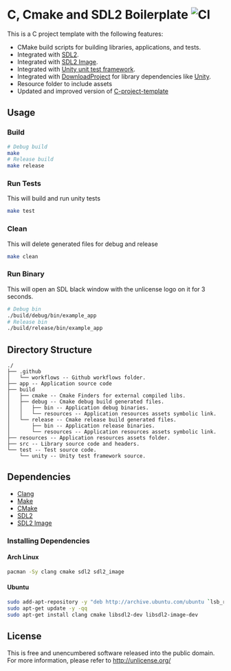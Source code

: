 # C, Cmake and SDL2 Boilerplate ![CI](https://github.com/rafaeldelboni/c-cmake-sdl2-boilerplate/workflows/CI/badge.svg)

This is a C project template with the following features:

 - CMake build scripts for building libraries, applications, and tests.
 - Integrated with [SDL2](https://www.libsdl.org/).
 - Integrated with [SDL2 Image](https://www.libsdl.org/projects/SDL_image/).
 - Integrated with [Unity unit test framework](https://github.com/ThrowTheSwitch/Unity).
 - Integrated with [DownloadProject](https://github.com/Crascit/DownloadProject) for library dependencies like [Unity](https://github.com/rafaeldelboni/c-cmake-sdl2-boilerplate/blob/main/CMakeLists.txt#L11-L17).
 - Resource folder to include assets
 - Updated and improved version of [C-project-template](https://github.com/peterdn/C-project-template)

## Usage

### Build
```bash
# Debug build
make 
# Release build
make release
```

### Run Tests
This will build and run unity tests
```bash
make test
```

### Clean
This will delete generated files for debug and release
```bash
make clean
```

### Run Binary
This will open an SDL black window with the unlicense logo on it for 3 seconds.
```bash
# Debug bin
./build/debug/bin/example_app
# Release bin
./build/release/bin/example_app
```

## Directory Structure
```
./
├── .github
│   └── workflows -- Github workflows folder.
├── app -- Application source code
├── build
│   ├── cmake -- Cmake Finders for external compiled libs.
│   ├── debug -- Cmake debug build generated files.
│   │   ├── bin -- Application debug binaries.
│   │   └── resources -- Application resources assets symbolic link.
│   └── release -- Cmake release build generated files.
│       ├── bin -- Application release binaries.
│       └── resources -- Application resources assets symbolic link.
├── resources -- Application resources assets folder.
├── src -- Library source code and headers.
└── test -- Test source code.
    └── unity -- Unity test framework source.
```

## Dependencies
 - [Clang](https://clang.llvm.org/)
 - [Make](https://www.gnu.org/software/make/)
 - [CMake](https://cmake.org/)
 - [SDL2](https://www.libsdl.org/)
 - [SDL2 Image](https://www.libsdl.org/projects/SDL_image/)

### Installing Dependencies

#### Arch Linux
```bash
pacman -Sy clang cmake sdl2 sdl2_image
```

#### Ubuntu
```bash
sudo add-apt-repository -y "deb http://archive.ubuntu.com/ubuntu `lsb_release -sc` main universe restricted multiverse"
sudo apt-get update -y -qq
sudo apt-get install clang cmake libsdl2-dev libsdl2-image-dev
```

## License
This is free and unencumbered software released into the public domain.  
For more information, please refer to <http://unlicense.org/>
